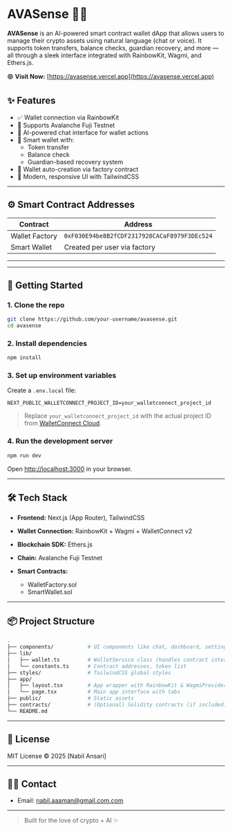 
# AVASense 🔐🤖

**AVASense** is an AI-powered smart contract wallet dApp that allows users to manage their crypto assets using natural language (chat or voice). It supports token transfers, balance checks, guardian recovery, and more — all through a sleek interface integrated with RainbowKit, Wagmi, and Ethers.js.

🟢 **Visit Now:** [https://avasense.vercel.app](https://avasense.vercel.app)

## ✨ Features

- ✅ Wallet connection via RainbowKit
- 🌉 Supports Avalanche Fuji Testnet
- 🤖 AI-powered chat interface for wallet actions
- 🔐 Smart wallet with:
  - Token transfer
  - Balance check
  - Guardian-based recovery system
- 🔁 Wallet auto-creation via factory contract
- 🎨 Modern, responsive UI with TailwindCSS


---

## ⚙️ Smart Contract Addresses

| Contract       | Address                                 |
| -------------- | --------------------------------------- |
| Wallet Factory | `0xF030E94be8B2fCDF2317928CACaF8979F3DEc524` |
| Smart Wallet   | Created per user via factory            |

---

---

## 🚀 Getting Started

### 1. Clone the repo

```bash
git clone https://github.com/your-username/avasense.git
cd avasense
````

### 2. Install dependencies

```bash
npm install
```

### 3. Set up environment variables

Create a `.env.local` file:

```env
NEXT_PUBLIC_WALLETCONNECT_PROJECT_ID=your_walletconnect_project_id
```

> Replace `your_walletconnect_project_id` with the actual project ID from [WalletConnect Cloud](https://cloud.walletconnect.com/).

### 4. Run the development server

```bash
npm run dev
```

Open [http://localhost:3000](http://localhost:3000) in your browser.

---

## 🛠️ Tech Stack

* **Frontend:** Next.js (App Router), TailwindCSS
* **Wallet Connection:** RainbowKit + Wagmi + WalletConnect v2
* **Blockchain SDK:** Ethers.js
* **Chain:** Avalanche Fuji Testnet
* **Smart Contracts:**

  * WalletFactory.sol
  * SmartWallet.sol

---

## 📦 Project Structure

```bash
.
├── components/           # UI components like chat, dashboard, settings
├── lib/
│   ├── wallet.ts         # WalletService class (handles contract interaction)
│   └── constants.ts      # Contract addresses, token list
├── styles/               # TailwindCSS global styles
├── app/
│   ├── layout.tsx        # App wrapper with RainbowKit & WagmiProvider
│   └── page.tsx          # Main app interface with tabs
├── public/               # Static assets
├── contracts/            # (Optional) Solidity contracts (if included)
└── README.md
```



<!-- ## 📸 Screenshots

![Chat UI](./screenshots/chat.png)
![Dashboard](./screenshots/dashboard.png) -->

---

<!-- ## 🧠 AI Integration

Chat and voice commands are parsed to determine intent and mapped to wallet actions. Extendable for:

* Token swap
* Portfolio summary
* Transaction history
* And more...

--- -->

## 📜 License

MIT License © 2025 \[Nabil Ansari]

---

## 🙋‍♂️ Contact

* Email: [nabil.aaaman@gmail.com.com](mailto:nabil.aaaman@gmail.com)

---

> Built for the love of crypto + AI ✨

